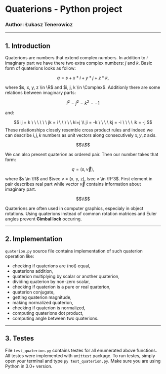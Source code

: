 # Quaterions - Python project
### Author: Łukasz Tenerowicz

---
## 1. Introduction
Quaterions are numbers that extend complex numbers. In addition to $i$ imaginary part we have there two extra complex numbers: $j$ and $k$. Basic form of quaterions looks as follow: <br>

$$
    q = s + x*i + y*j + z*k,
$$

where $s, x, y, z \in \R$ and $i, j, k \in \Complex$. Additionly there are some relations between imaginary parts:

$$
    i^2 = j^2 = k^2 = -1
$$

and:

$$
    ij = k \ \ \ \ \ \ jk = i \ \ \ \ \ ki=j \\
    ji = -k \ \ \ \ kj = -i \ \ \ \ ik = -j
$$
These relationships closely resemble cross product rules and indeed we can describe $i, j, k$ numbers as unit vectors along consecutively $x, y, z$ axis. 

$$\\$$

We can also present quaterion as ordered pair. Then our number takes that form:

$$
    q = (s, \vec v),
$$

where $s \in \R$ and $\vec v = (x, y, z), \vec v \in \R^3$. First element in pair describes real part while vector $\vec v$ contains information about imaginary part.

$$\\$$

Quaterions are often used in computer graphics, especialy in object rotations. Using quaterions instead of common rotation matrices and Euler angles prevent **Gimbal lock** occuring.

---

## 2. Implementation
`quaterion.py` source file contains implementation of such quaterion operation like: <br>
- checking if quaterions are (not) equal,
- quaterions addition,
- quaterion multiplying by scalar or another quaterion,
- dividing quaterion by non-zero scalar,
- checking if quaterion is a pure or real quaterion,
- quaterion conjugate,
- getting quaterion magnitude,
- making normalized quaterion,
- checking if quaterion is normalized,
- computing quaterions dot product,
- computing angle between two quaterions.

---

## 3. Testes
File `test_quaterion.py` contains testes for all enumerated above functions. All testes were implemented with `unittest` package. To run testes, simply open your terminal and type `py test_quaterion.py`. Make sure you are using Python in 3.0+ version.